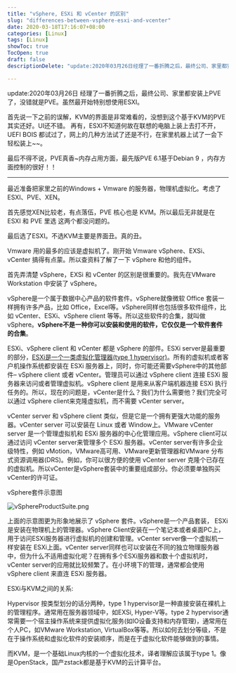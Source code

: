 ```yaml
---
title: "vSphere, ESXi 和 vCenter 的区别"
slug: "differences-between-vsphere-esxi-and-vcenter"
date: 2020-03-18T17:16:07+08:00
categories: [Linux]
tags: [Linux]
showToc: true
TocOpen: true
draft: false
descriptionDelete: "update:2020年03月26日经理了一番折腾之后，最终公司、家里都安装上PVE了，没错就是PVE。虽然最开始特别想使用ESXI。首先"

---
```

                
update:2020年03月26日
经理了一番折腾之后，最终公司、家里都安装上PVE了，没错就是PVE。虽然最开始特别想使用ESXI。

首先说一下之前的误解，KVM的界面是非常难看的，没想到这个基于KVM的PVE其实还好。UI还不错。
再有，ESXI不知道何故在联想的电脑上装上去打不开，UEFI BOIS 都试过了，网上的几种方法试了还是不行，在家里机器上试了一会下轻松装上~~。

最后不得不说，PVE真香~内存占用方面，最先版PVE 6.1基于Debian 9 ，内存方面控制的很好！！

---

最近准备把家里之前的Windows + Vmware 的服务器，物理机虚拟化。考虑了ESXI、PVE、XEN。

首先感觉XEN比较老，有点落伍，PVE 核心也是 KVM。所以最后无非就是在 ESXI 和 PVE 里选 这两个都没问题的。

最后选了ESXI。不选KVM主要是界面丑。真的丑。

 Vmware 用的最多的应该是虚拟机了。刚开始 Vmware vSphere、EXSi、vCenter 搞得有点蒙。所以查资料了解了一下 vSphere 和他的组件。

 首先弄清楚 vSphere，EXSi 和 vCenter 的区别是很重要的。我先在VMware Workstation 中安装了 vSphere。

vSphere是一个属于数据中心产品的软件套件。vSphere就像微软 Office 套装一样拥有许多产品，比如 Office，Excel等。vSphere同样也包括很多软件组件，比如 vCenter、ESXi、vSphere client 等等。所以这些软件的合集，就叫做vSphere。**vSphere不是一种你可以安装和使用的软件，它仅仅是一个软件套件的合集**。

ESXi、vSphere client 和 vCenter 都是 vSphere 的部件。ESXi server是最重要的部分，[ESXi是一个一类虚拟化管理器(type 1 hypervisor)][1]。所有的虚拟机或者客户机操作系统都安装在 ESXi 服务器上，同时，你可能还需要vSphere中的其他部件– vSphere client 或者 vCenter。管理员可以通过 vSphere client 连接 ESXi 服务器来访问或者管理虚拟机。vSphere client 是用来从客户端机器连接 ESXi 执行任务的。所以，现在的问题是，vCenter是什么？我们为什么需要他？我们完全可以通过 vSphere client来克隆虚拟机，而不需要 vCenter server。

vCenter server 和 vSphere client 类似，但是它是一个拥有更强大功能的服务器。vCenter server 可以安装在 Linux 或者 Window上。VMware vCenter server 是一个管理虚拟机和 ESXi 服务器的中心化管理应用。vSphere client可以通过访问 vCenter server来管理多个 ESXi 服务器。vCenter server有许多企业级特性，例如 vMotion，VMware高可用、VMware更新管理器和VMware 分布式资源调用器(DRS)。例如，你可以很方便的使用 vCenter server 克隆个已存在的虚拟机。所以vCenter是vSphere套装中的重要组成部分。你必须要单独购买vCenter的许可证。

vSphere套件示意图  

![vSphereProductSuite.png][2]

上面的示意图更为形象地展示了 vSphere 套件。vSphere是一个产品套装， ESXi是安装在物理机上的管理器。vSphere Client安装在一个笔记本或者桌面PC上，用于访问ESXi服务器进行虚拟机的创建和管理。vCenter server像一个虚拟机一样安装在 ESXi上面。vCenter server同样也可以安装在不同的独立物理服务器中，但为什么不适用虚拟化呢？在拥有多个ESXi服务器和数十个虚拟机时，vCenter server的应用就比较频繁了。在小环境下的管理，通常都会使用 vSphere client 来直连 ESXi 服务器。


ESXi与KVM之间的关系:

Hypervisor 按类型划分的话分两种，type 1 hypervisor是一种直接安装在裸机上的管理程序。通常用在服务器领域中，如EXSi, Hyper-V等。type 2 hypervisor通常需要一个宿主操作系统来提供虚拟化服务(如IO设备支持和内存管理)，通常用在个人PC，如VMware Workstation, VirtualBox等等。所以如何去划分等级，不是在于操作系统和虚拟化软件的安装顺序，而是在于虚拟化软件能够做到的事情。

而KVM，是一个基础Linux内核的一个虚拟化技术，译者理解应该属于type 1。像是OpenStack，国产zstack都是基于KVM的云计算平台。


  [1]: https://vapour-apps.com/what-is-hypervisor/
  [2]: https://static.apkdv.com/usr/uploads/2020/03/3366468040.png#mirages-width=450&mirages-height=166&mirages-cdn-type=2